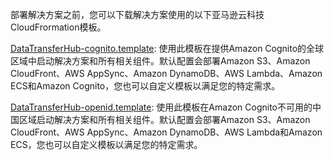 部署解决方案之前，您可以下载解决方案使用的以下亚马逊云科技CloudFrormation模板。

[DataTransferHub-cognito.template][cognito]: 使用此模板在提供Amazon Cognito的全球区域中启动解决方案和所有相关组件。默认配置会部署Amazon S3、Amazon CloudFront、AWS AppSync、Amazon DynamoDB、AWS Lambda、Amazon ECS和Amazon Cognito，您也可以自定义模板以满足您的特定需求。

[DataTransferHub-openid.template][openid]: 使用此模板在Amazon Cognito不可用的中国区域启动解决方案和所有相关组件。默认配置会部署Amazon S3、Amazon CloudFront、AWS AppSync、Amazon DynamoDB、AWS Lambda和Amazon ECS，您也可以自定义模板以满足您的特定需求。

[cognito]: https://solutions-reference.s3.amazonaws.com/data-transfer-hub/latest/DataTransferHub-cognito.template

[openid]: https://solutions-reference.s3.amazonaws.com/data-transfer-hub/latest/DataTransferHub-openid.template

